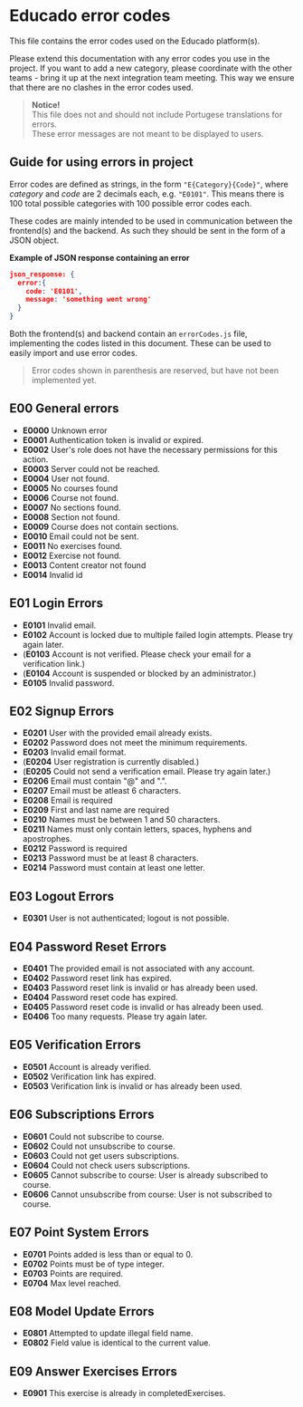 # Educado error codes

This file contains the error codes used on the Educado platform(s).

Please extend this documentation with any error codes you use in the project. If you want to add a new category, please coordinate with the other teams - bring it up at the next integration team meeting. This way we ensure that there are no clashes in the error codes used.

> **Notice!**\
> This file does not and should not include Portugese translations for errors.\
> These error messages are not meant to be displayed to users.

## Guide for using errors in project

Error codes are defined as strings, in the form `"E{Category}{Code}"`, where *category* and *code* are 2 decimals each, e.g. `"E0101"`. This means there is 100 total possible categories with 100 possible error codes each.

These codes are mainly intended to be used in communication between the frontend(s) and the backend. As such they should be sent in the form of a JSON object.

**Example of JSON response containing an error**

```json
json_response: {
  error:{
    code: 'E0101',
    message: 'something went wrong'
  }
}
```

Both the frontend(s) and backend contain an `errorCodes.js` file, implementing the codes listed in this document. These can be used to easily import and use error codes.

> Error codes shown in parenthesis are reserved, but have not been implemented yet.

## E00 General errors
- **E0000** Unknown error
- **E0001** Authentication token is invalid or expired.
- **E0002** User's role does not have the necessary permissions for this action.
- **E0003** Server could not be reached.
- **E0004** User not found.
- **E0005** No courses found
- **E0006** Course not found.
- **E0007** No sections found.
- **E0008** Section not found.
- **E0009** Course does not contain sections.
- **E0010** Email could not be sent.
- **E0011** No exercises found.
- **E0012** Exercise not found.
- **E0013** Content creator not found
- **E0014** Invalid id

## E01 Login Errors

- **E0101** Invalid email.
- **E0102** Account is locked due to multiple failed login attempts. Please try again later.
- (**E0103** Account is not verified. Please check your email for a verification link.)
- (**E0104** Account is suspended or blocked by an administrator.)
- **E0105** Invalid password.

## E02 Signup Errors

- **E0201** User with the provided email already exists.
- **E0202** Password does not meet the minimum requirements.
- **E0203** Invalid email format.
- (**E0204** User registration is currently disabled.)
- (**E0205** Could not send a verification email. Please try again later.)
- **E0206** Email must contain "@" and ".".
- **E0207** Email must be atleast 6 characters.
- **E0208** Email is required
- **E0209** First and last name are required
- **E0210** Names must be between 1 and 50 characters.
- **E0211** Names must only contain letters, spaces, hyphens and apostrophes.
- **E0212** Password is required
- **E0213** Password must be at least 8 characters.
- **E0214** Password must contain at least one letter.

## E03 Logout Errors

- **E0301** User is not authenticated; logout is not possible.

## E04 Password Reset Errors

- **E0401** The provided email is not associated with any account.
- **E0402** Password reset link has expired.
- **E0403** Password reset link is invalid or has already been used.
- **E0404** Password reset code has expired.
- **E0405** Password reset code is invalid or has already been used.
- **E0406** Too many requests. Please try again later.

## E05 Verification Errors

- **E0501** Account is already verified.
- **E0502** Verification link has expired.
- **E0503** Verification link is invalid or has already been used.

## E06 Subscriptions Errors
- **E0601** Could not subscribe to course.
- **E0602** Could not unsubscribe to course.
- **E0603** Could not get users subscriptions.
- **E0604** Could not check users subscriptions.
- **E0605** Cannot subscribe to course: User is already subscribed to course.
- **E0606** Cannot unsubscribe from course: User is not subscribed to course.

## E07 Point System Errors
-  **E0701** Points added is less than or equal to 0.
-  **E0702** Points must be of type integer.
-  **E0703** Points are required.
-  **E0704** Max level reached.

## E08 Model Update Errors
-  **E0801** Attempted to update illegal field name.
-  **E0802** Field value is identical to the current value.

## E09 Answer Exercises Errors
- **E0901** This exercise is already in completedExercises.
